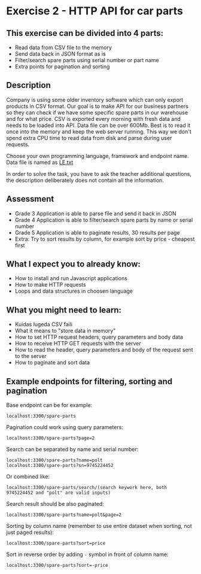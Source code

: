# Exercise 2 - HTTP API for car parts

## This exercise can be divided into 4 parts:
* Read data from CSV file to the memory
* Send data back in JSON format as is
* Filter/search spare parts using serial number or part name
* Extra points for pagination and sorting

## Description
Company is using some older inventory software which can only export products in CSV format.
Our goal is to make API for our business partners so they can check if we have some specific spare parts in our warehouse and for what price.
CSV is exported every morning with fresh data and needs to be loaded into API.
Data file can be over 600Mb. Best is to read it once into the memory and keep the web server running.
This way we don't spend extra CPU time to read data from disk and parse during user requests.

Choose your own programming language, framework and endpoint name.  
Data file is named as [LE.txt](https://github.com/timotr/harjutused/blob/main/hajusrakendused/LE.txt)

In order to solve the task, you have to ask the teacher additional questions, the description deliberately does not contain all the information.

## Assessment
 - Grade 3 Application is able to parse file and send it back in JSON
 - Grade 4 Application is able to filter/search spare parts by name or serial number
 - Grade 5 Application is able to paginate results, 30 results per page
 - Extra: Try to sort results by column, for example sort by price - cheapest first

## What I expect you to already know:
- How to install and run Javascript applications
- How to make HTTP requests
- Loops and data structures in choosen language

## What you might need to learn:
- Kuidas lugeda CSV faili
- What it means to "store data in memory"
- How to set HTTP request headers, query parameters and body data
- How to receive HTTP GET requests with the server
- How to read the header, query parameters and body of the request sent to the server
- How to paginate and sort data

## Example endpoints for filtering, sorting and pagination
Base endpoint can be for example:

    localhost:3300/spare-parts

Pagination could work using query parameters:

    localhost:3300/spare-parts?page=2

Search can be separated by name and serial number:

    localhost:3300/spare-parts?name=polt
    localhost:3300/spare-parts?sn=9745224452
  
Or combined like:

    localhost:3300/spare-parts/search/(search keywork here, both 9745224452 and "polt" are valid inputs)
  
Search result should be also paginated:

    localhost:3300/spare-parts?name=polt&page=2

Sorting by column name (remember to use entire dataset when sorting, not just paged results):

    localhost:3300/spare-parts?sort=price
  
Sort in reverse order by adding `-` symbol in front of column name:

    localhost:3300/spare-parts?sort=-price
